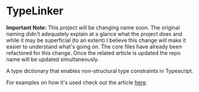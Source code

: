 # TypeLinker
**Important Note:** This project will be changing name soon. The original naming didn't adequately explain at a glance what the project does and while it may be superficial (to an extent) I believe this change will make it easier to understand what's going on. The core files have already been refactored for this change. Once the related article is updated the repo name will be updated simultaneously.

A type dictionary that enables non-structural type constraints in Typescript.

For examples on how it's used check out the article [here](https://www.codeproject.com/Articles/5291194/Non-structural-Type-Constraints).
